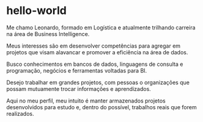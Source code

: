 # hello-world

Me chamo Leonardo, formado em Logística e atualmente trilhando carreira na área de Business Intelligence.

Meus interesses são em desenvolver competências para agregar em projetos que visam alavancar e promover a eficiência na área de dados.

Busco conhecimentos em bancos de dados, linguagens de consulta e programação, negócios e ferramentas voltadas para BI.

Desejo trabalhar em grandes projetos, com pessoas o organizações que possam mutuamente trocar informações e aprendizados.

Aqui no meu perfil, meu intuito é manter armazenados projetos desenvolvidos para estudo e, dentro do possível, trabalhos reais que forem realizados.
